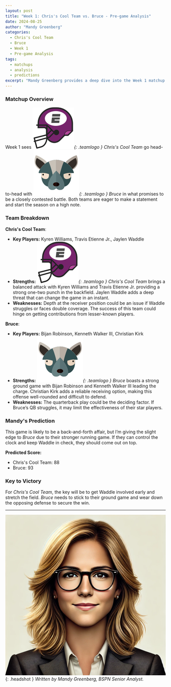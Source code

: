 ```yaml
---
layout: post
title: "Week 1: Chris's Cool Team vs. Bruce - Pre-game Analysis"
date: 2024-08-25
author: "Mandy Greenberg"
categories:
  - Chris's Cool Team
  - Bruce
  - Week 1
  - Pre-game Analysis
tags:
  - matchups
  - analysis
  - predictions
excerpt: "Mandy Greenberg provides a deep dive into the Week 1 matchup between *Chris's Cool Team* and *Bruce*. With both teams eager to make a statement, this game could set the tone for the rest of the season. Who will come out on top in this tightly contested battle?"
---
```


### **Matchup Overview**

Week 1 sees _![Chris's Cool Team Logo](assets/images/team-logos/chriss.svg){: .teamlogo } Chris's Cool Team_ go head-to-head with _![Bruce Logo](assets/images/team-logos/bruce.svg){: .teamlogo } Bruce_ in what promises to be a closely contested battle. Both teams are eager to make a statement and start the season on a high note.

### **Team Breakdown**

**Chris's Cool Team**:

- **Key Players:** Kyren Williams, Travis Etienne Jr., Jaylen Waddle
- **Strengths:** _![Chris's Cool Team Logo](assets/images/team-logos/chriss.svg){: .teamlogo } Chris's Cool Team_ brings a balanced attack with Kyren Williams and Travis Etienne Jr. providing a strong one-two punch in the backfield. Jaylen Waddle adds a deep threat that can change the game in an instant.
- **Weaknesses:** Depth at the receiver position could be an issue if Waddle struggles or faces double coverage. The success of this team could hinge on getting contributions from lesser-known players.

**Bruce**:

- **Key Players:** Bijan Robinson, Kenneth Walker III, Christian Kirk
- **Strengths:** _![Bruce Logo](assets/images/team-logos/bruce.svg){: .teamlogo } Bruce_ boasts a strong ground game with Bijan Robinson and Kenneth Walker III leading the charge. Christian Kirk adds a reliable receiving option, making this offense well-rounded and difficult to defend.
- **Weaknesses:** The quarterback play could be the deciding factor. If Bruce’s QB struggles, it may limit the effectiveness of their star players.

### **Mandy's Prediction**

This game is likely to be a back-and-forth affair, but I’m giving the slight edge to _Bruce_ due to their stronger running game. If they can control the clock and keep Waddle in check, they should come out on top.

**Predicted Score:**

- Chris's Cool Team: 88
- Bruce: 93

### **Key to Victory**

For _Chris's Cool Team_, the key will be to get Waddle involved early and stretch the field. _Bruce_ needs to stick to their ground game and wear down the opposing defense to secure the win.

---

![Mandy Greenberg](assets/images/contributors/mandy_greenberg.webp){: .headshot }
_Written by Mandy Greenberg, BSPN Senior Analyst._
